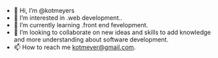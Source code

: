 - 👋 Hi, I’m @kotmeyers
- 👀 I’m interested in .web development..
- 🌱 I’m currently learning .front end fevelopment.
- 💞️ I’m looking to collaborate on new ideas and skills to add knowledge and more understanding about software development.
- 📫 How to reach me kotmeyer@gmail.com.

<!---
kotmeyers/kotmeyers is a ✨ special ✨ repository because its `README.md` (this file) appears on your GitHub profile.
You can click the Preview link to take a look at your changes.
--->
